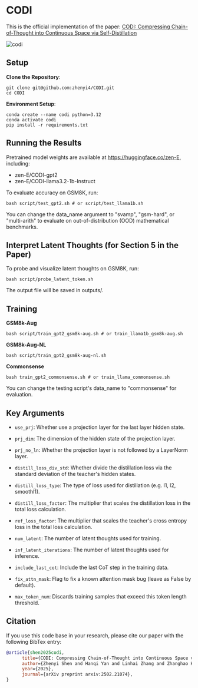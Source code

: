 # CODI

This is the official implementation of the paper: [CODI: Compressing Chain-of-Thought into Continuous Space via Self-Distillation](https://arxiv.org/abs/2502.21074)

![codi](imgs/codi_method_v4.png)

## Setup

**Clone the Repository**:
```
git clone git@github.com:zhenyi4/CODI.git
cd CODI
```

**Environment Setup**:
```
conda create --name codi python=3.12
conda activate codi
pip install -r requirements.txt
```

## Running the Results

Pretrained model weights are available at https://huggingface.co/zen-E, including:
* zen-E/CODI-gpt2
* zen-E/CODI-llama3.2-1b-Instruct
 
To evaluate accuracy on GSM8K, run:
```
bash script/test_gpt2.sh # or script/test_llama1b.sh
```
You can change the data_name argument to "svamp", "gsm-hard", or "multi-arith" to evaluate on out-of-distribution (OOD) mathematical benchmarks. 

## Interpret Latent Thoughts (for Section 5 in the Paper)

To probe and visualize latent thoughts on GSM8K, run:
```
bash script/probe_latent_token.sh
```
The output file will be saved in outputs/.

## Training
**GSM8k-Aug**
```
bash script/train_gpt2_gsm8k-aug.sh # or train_llama1b_gsm8k-aug.sh
```

**GSM8k-Aug-NL**
```
bash script/train_gpt2_gsm8k-aug-nl.sh
```

**Commonsense**
```
bash train_gpt2_commonsense.sh # or train_llama_commonsense.sh
```
You can change the testing script's data_name to "commonsense" for evaluation.

## Key Arguments
* `use_prj`: Whether use a projection layer for the last layer hidden state.

* `prj_dim`: The dimension of the hidden state of the projection layer.

* `prj_no_ln`: Whether the projection layer is not followed by a LayerNorm layer.

* `distill_loss_div_std`: Whether divide the distillation loss via the standard deviation of the teacher's hidden states.

* `distill_loss_type`: The type of loss used for distillation (e.g. l1, l2, smoothl1).

* `distill_loss_factor`: The multiplier that scales the distillation loss in the total loss calculation.

* `ref_loss_factor`: The multiplier that scales the teacher's cross entropy loss in the total loss calculation.

* `num_latent`: The number of latent thoughts used for training.

* `inf_latent_iterations`: The number of latent thoughts used for inference.

* `include_last_cot`: Include the last CoT step in the training data.

* `fix_attn_mask`: Flag to fix a known attention mask bug (leave as False by default).

* `max_token_num`: Discards training samples that exceed this token length threshold.

## Citation
If you use this code base in your research, please cite our paper with the following BibTex entry:
```bibtex
@article{shen2025codi,
      title={CODI: Compressing Chain-of-Thought into Continuous Space via Self-Distillation}, 
      author={Zhenyi Shen and Hanqi Yan and Linhai Zhang and Zhanghao Hu and Yali Du and Yulan He},
      year={2025},
      journal={arXiv preprint arxiv:2502.21074},
}
```
